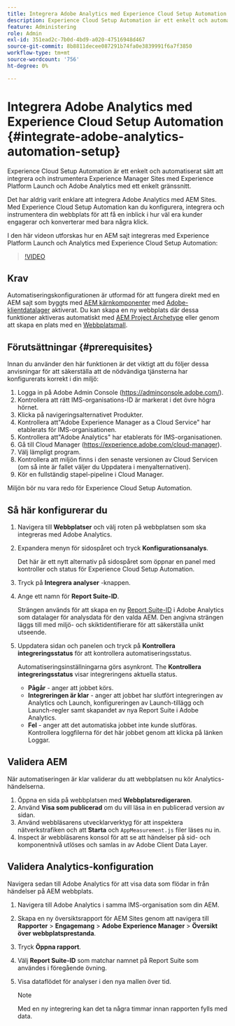 ```yaml
---
title: Integrera Adobe Analytics med Experience Cloud Setup Automation
description: Experience Cloud Setup Automation är ett enkelt och automatiserat sätt att integrera och instrumentera Experience Manager Sites med Experience Platform Launch och Adobe Analytics med ett enkelt gränssnitt. Lär dig hur du använder den automatiska konfigurationen med din egen webbplats.
feature: Administering
role: Admin
exl-id: 351ead2c-7b0d-4bd9-a020-47516948d467
source-git-commit: 8b8811decee087291b74fa0e3839991f6a7f3850
workflow-type: tm+mt
source-wordcount: '756'
ht-degree: 0%

---
```


# Integrera Adobe Analytics med Experience Cloud Setup Automation {#integrate-adobe-analytics-automation-setup}

Experience Cloud Setup Automation är ett enkelt och automatiserat sätt att integrera och instrumentera Experience Manager Sites med Experience Platform Launch och Adobe Analytics med ett enkelt gränssnitt.

Det har aldrig varit enklare att integrera Adobe Analytics med AEM Sites. Med Experience Cloud Setup Automation kan du konfigurera, integrera och instrumentera din webbplats för att få en inblick i hur väl era kunder engagerar och konverterar med bara några klick.

I den här videon utforskas hur en AEM sajt integreras med Experience Platform Launch och Analytics med Experience Cloud Setup Automation:

>[!VIDEO](https://video.tv.adobe.com/v/345372/?quality=12)

## Krav

Automatiseringskonfigurationen är utformad för att fungera direkt med en AEM sajt som byggts med [AEM kärnkomponenter](https://experienceleague.adobe.com/docs/experience-manager-core-components/using/introduction.html) med [Adobe-klientdatalager](https://experienceleague.adobe.com/docs/experience-manager-core-components/using/developing/data-layer/overview.html) aktiverat. Du kan skapa en ny webbplats där dessa funktioner aktiveras automatiskt med [AEM Project Archetype](https://experienceleague.adobe.com/docs/experience-manager-core-components/using/developing/archetype/overview.html) eller genom att skapa en plats med en [Webbplatsmall](/help/journey-sites/quick-site/create-site.md).

## Förutsättningar {#prerequisites}

Innan du använder den här funktionen är det viktigt att du följer dessa anvisningar för att säkerställa att de nödvändiga tjänsterna har konfigurerats korrekt i din miljö:

1. Logga in på Adobe Admin Console (https://adminconsole.adobe.com/).
1. Kontrollera att rätt IMS-organisations-ID är markerat i det övre högra hörnet.
1. Klicka på navigeringsalternativet Produkter.
1. Kontrollera att&quot;Adobe Experience Manager as a Cloud Service&quot; har etablerats för IMS-organisationen.
1. Kontrollera att&quot;Adobe Analytics&quot; har etablerats för IMS-organisationen.
1. Gå till Cloud Manager (https://experience.adobe.com/cloud-manager).
1. Välj lämpligt program.
1. Kontrollera att miljön finns i den senaste versionen av Cloud Servicen (om så inte är fallet väljer du Uppdatera i menyalternativen).
1. Kör en fullständig stapel-pipeline i Cloud Manager.

Miljön bör nu vara redo för Experience Cloud Setup Automation.

## Så här konfigurerar du

1. Navigera till **Webbplatser** och välj roten på webbplatsen som ska integreras med Adobe Analytics.
1. Expandera menyn för sidospåret och tryck **Konfigurationsanalys**.

   Det här är ett nytt alternativ på sidospåret som öppnar en panel med kontroller och status för Experience Cloud Setup Automation.
1. Tryck på **Integrera analyser** -knappen.
1. Ange ett namn för **Report Suite-ID**.

   Strängen används för att skapa en ny [Report Suite-ID](https://experienceleague.adobe.com/docs/analytics/admin/manage-report-suites/new-report-suite/t-create-a-report-suite.html?lang=en) i Adobe Analytics som datalager för analysdata för den valda AEM. Den angivna strängen läggs till med miljö- och skiktidentifierare för att säkerställa unikt utseende.

1. Uppdatera sidan och panelen och tryck på **Kontrollera integreringsstatus** för att kontrollera automatiseringsstatus.

   Automatiseringsinställningarna görs asynkront. The **Kontrollera integreringsstatus** visar integreringens aktuella status.

   * **Pågår** - anger att jobbet körs.
   * **Integreringen är klar** - anger att jobbet har slutfört integreringen av Analytics och Launch, konfigureringen av Launch-tillägg och Launch-regler samt skapandet av nya Report Suite i Adobe Analytics.
   * **Fel** - anger att det automatiska jobbet inte kunde slutföras. Kontrollera loggfilerna för det här jobbet genom att klicka på länken Loggar.

## Validera AEM

När automatiseringen är klar validerar du att webbplatsen nu kör Analytics-händelserna.

1. Öppna en sida på webbplatsen med **Webbplatsredigeraren**.
1. Använd **Visa som publicerad** om du vill läsa in en publicerad version av sidan.
1. Använd webbläsarens utvecklarverktyg för att inspektera nätverkstrafiken och att **Starta** och `AppMeasurement.js` filer läses nu in.
1. Inspect är webbläsarens konsol för att se att händelser på sid- och komponentnivå utlöses och samlas in av Adobe Client Data Layer.

## Validera Analytics-konfiguration

Navigera sedan till Adobe Analytics för att visa data som flödar in från händelser på AEM webbplats.

1. Navigera till Adobe Analytics i samma IMS-organisation som din AEM.
1. Skapa en ny översiktsrapport för AEM Sites genom att navigera till **Rapporter** > **Engagemang** > **Adobe Experience Manager** > **Översikt över webbplatsprestanda**.
1. Tryck **Öppna rapport**.
1. Välj **Report Suite-ID** som matchar namnet på Report Suite som användes i föregående övning.
1. Visa dataflödet för analyser i den nya mallen över tid.

   >[!NOTE]
   >
   > Med en ny integrering kan det ta några timmar innan rapporten fylls med data.
